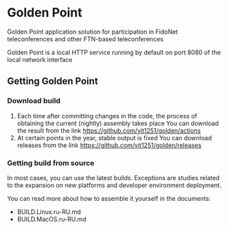 # Golden Point

Golden Point application solution for participation in FidoNet teleconferences and other FTN-based teleconferences

Golden Point is a local HTTP service running by default on port 8080 of the local network interface

## Getting Golden Point

### Download build

1. Each time after committing changes in the code, the process of obtaining the current (nightly) assembly takes place
   You can download the result from the link https://github.com/vit1251/golden/actions
2. At certain points in the year, stable output is fixed
   You can download releases from the link https://github.com/vit1251/golden/releases

### Getting build from source

In most cases, you can use the latest builds. Exceptions are studies related to the expansion on new
platforms and developer environment deployment.

You can read more about how to assemble it yourself in the documents:

 * BUILD.Linux.ru-RU.md
 * BUILD.MacOS.ru-RU.md

